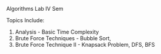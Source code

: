 Algorithms Lab IV Sem 

Topics Include: 
1) Analysis - Basic Time Complexity 
2) Brute Force Techniques - Bubble Sort, 
3) Brute Force Technique II - Knapsack Problem, DFS, BFS
